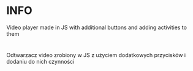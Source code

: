 # INFO
Video player made in JS with additional buttons and adding activities to them
#
Odtwarzacz video zrobiony w JS z użyciem dodatkowych przycisków i dodaniu do nich czynności

